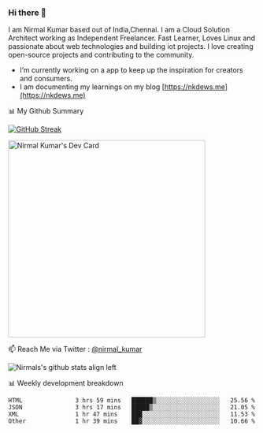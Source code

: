### Hi there 👋

 I am Nirmal Kumar based out of India,Chennai. I am a Cloud Solution Architect working as Independent Freelancer. Fast Learner, Loves Linux and passionate about web technologies and building iot projects. I love creating open-source projects and contributing to the community.

- I’m currently working on a app to keep up the inspiration for creators and consumers.
- I am documenting my learnings on my blog [https://nkdews.me](https://nkdews.me)


📊 My Github Summary

[![GitHub Streak](https://github-readme-streak-stats.herokuapp.com?user=nk-gears&theme=dark&hide_border=true&date_format=M%20j%5B%2C%20Y%5D)](https://git.io/streak-stats)

<a href="https://app.daily.dev/nirmal_kumar"><img src="https://api.daily.dev/devcards/a16cfcf02d384b16b41de71ce4d1d811.png?r=8ve" width="400" alt="Nirmal Kumar's Dev Card"/></a>

📫 Reach Me via  Twitter : [@nirmal_kumar](https://twitter.com/nirmal_kumar)

![Nirmals's github stats align left](https://github-readme-stats.vercel.app/api?username=nk-gears&show_icons=true)


📊 Weekly development breakdown

<!--START_SECTION:waka-->

```text
HTML               3 hrs 59 mins   ██████▒░░░░░░░░░░░░░░░░░░   25.56 %
JSON               3 hrs 17 mins   █████▒░░░░░░░░░░░░░░░░░░░   21.05 %
XML                1 hr 47 mins    ███░░░░░░░░░░░░░░░░░░░░░░   11.53 %
Other              1 hr 39 mins    ██▓░░░░░░░░░░░░░░░░░░░░░░   10.66 %
```

<!--END_SECTION:waka-->


